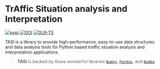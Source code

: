 # TrAffic Situation analysis and Interpretation

[![pypi](https://img.shields.io/pypi/v/tasi.svg)](https://pypi.python.org/pypi/tasi/) [![DOI](https://zenodo.org/badge/DOI/10.5281/zenodo.14034644.svg)](https://doi.org/10.5281/zenodo.14034644) [![DLR-TS](https://img.shields.io/badge/developed%20by-DLR%20TS-orange.svg?style=flat&colorA=E1523D&colorB=007D8A)](https://www.dlr.de/en/ts/about-us/the-institute-of-transportation-systems)  


TASI is a library to provide high-performance, easy-to-use data structures and data analysis tools for Python based
traffic situation analysis and interpretation applications.

> **TASI** is backed by those wonderful libraries [`Numpy`](https://numpy.org/), [`Pandas`](https://pandas.pydata.org/),
> and [`Numba`](http://numba.pydata.org/)

